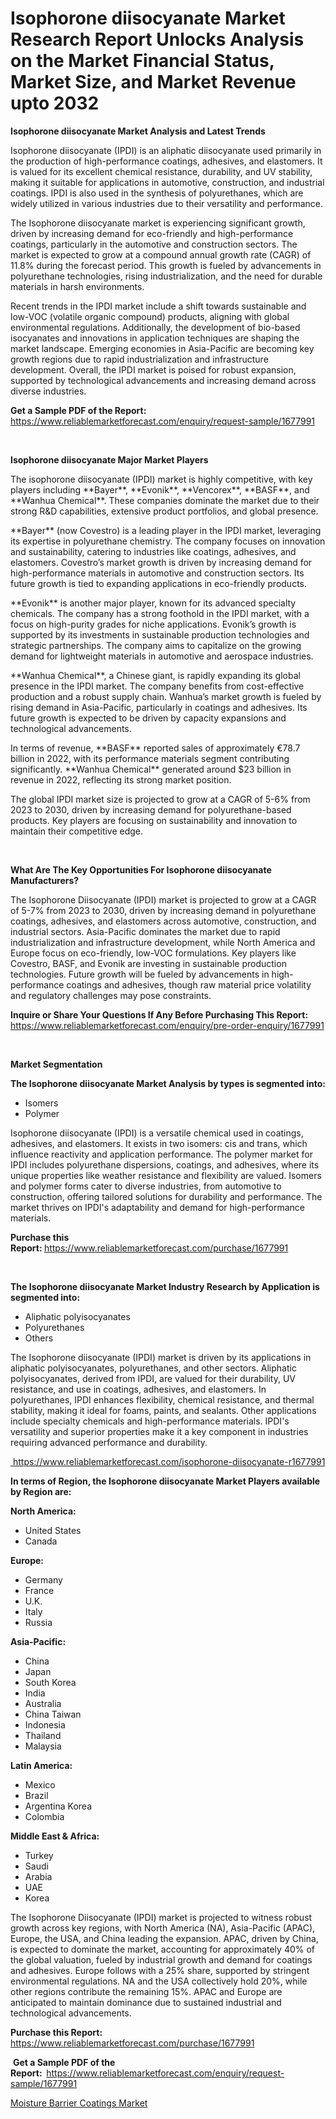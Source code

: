<p><h1>Isophorone diisocyanate Market Research Report Unlocks Analysis on the Market Financial Status, Market Size, and Market Revenue upto 2032</h1></p><p><strong>Isophorone diisocyanate Market Analysis and Latest Trends</strong></p>
<p><p>Isophorone diisocyanate (IPDI) is an aliphatic diisocyanate used primarily in the production of high-performance coatings, adhesives, and elastomers. It is valued for its excellent chemical resistance, durability, and UV stability, making it suitable for applications in automotive, construction, and industrial coatings. IPDI is also used in the synthesis of polyurethanes, which are widely utilized in various industries due to their versatility and performance.</p><p>The Isophorone diisocyanate market is experiencing significant growth, driven by increasing demand for eco-friendly and high-performance coatings, particularly in the automotive and construction sectors. The market is expected to grow at a compound annual growth rate (CAGR) of 11.8% during the forecast period. This growth is fueled by advancements in polyurethane technologies, rising industrialization, and the need for durable materials in harsh environments.</p><p>Recent trends in the IPDI market include a shift towards sustainable and low-VOC (volatile organic compound) products, aligning with global environmental regulations. Additionally, the development of bio-based isocyanates and innovations in application techniques are shaping the market landscape. Emerging economies in Asia-Pacific are becoming key growth regions due to rapid industrialization and infrastructure development. Overall, the IPDI market is poised for robust expansion, supported by technological advancements and increasing demand across diverse industries.</p></p>
<p><strong>Get a Sample PDF of the Report:&nbsp;</strong> <a href="https://www.reliablemarketforecast.com/enquiry/request-sample/1677991?utm_campaign=2251&utm_medium=2&utm_source=Github&utm_content=ia&utm_term=26012025&utm_id=isophorone-diisocyanate">https://www.reliablemarketforecast.com/enquiry/request-sample/1677991</a></p>
<p>&nbsp;</p>
<p><strong>Isophorone diisocyanate Major Market Players</strong></p>
<p><p>The isophorone diisocyanate (IPDI) market is highly competitive, with key players including **Bayer**, **Evonik**, **Vencorex**, **BASF**, and **Wanhua Chemical**. These companies dominate the market due to their strong R&D capabilities, extensive product portfolios, and global presence.</p><p>**Bayer** (now Covestro) is a leading player in the IPDI market, leveraging its expertise in polyurethane chemistry. The company focuses on innovation and sustainability, catering to industries like coatings, adhesives, and elastomers. Covestro’s market growth is driven by increasing demand for high-performance materials in automotive and construction sectors. Its future growth is tied to expanding applications in eco-friendly products.</p><p>**Evonik** is another major player, known for its advanced specialty chemicals. The company has a strong foothold in the IPDI market, with a focus on high-purity grades for niche applications. Evonik’s growth is supported by its investments in sustainable production technologies and strategic partnerships. The company aims to capitalize on the growing demand for lightweight materials in automotive and aerospace industries.</p><p>**Wanhua Chemical**, a Chinese giant, is rapidly expanding its global presence in the IPDI market. The company benefits from cost-effective production and a robust supply chain. Wanhua’s market growth is fueled by rising demand in Asia-Pacific, particularly in coatings and adhesives. Its future growth is expected to be driven by capacity expansions and technological advancements.</p><p>In terms of revenue, **BASF** reported sales of approximately €78.7 billion in 2022, with its performance materials segment contributing significantly. **Wanhua Chemical** generated around $23 billion in revenue in 2022, reflecting its strong market position.</p><p>The global IPDI market size is projected to grow at a CAGR of 5-6% from 2023 to 2030, driven by increasing demand for polyurethane-based products. Key players are focusing on sustainability and innovation to maintain their competitive edge.</p></p>
<p>&nbsp;</p>
<p><strong>What Are The Key Opportunities For Isophorone diisocyanate Manufacturers?</strong></p>
<p><p>The Isophorone Diisocyanate (IPDI) market is projected to grow at a CAGR of 5-7% from 2023 to 2030, driven by increasing demand in polyurethane coatings, adhesives, and elastomers across automotive, construction, and industrial sectors. Asia-Pacific dominates the market due to rapid industrialization and infrastructure development, while North America and Europe focus on eco-friendly, low-VOC formulations. Key players like Covestro, BASF, and Evonik are investing in sustainable production technologies. Future growth will be fueled by advancements in high-performance coatings and adhesives, though raw material price volatility and regulatory challenges may pose constraints.</p></p>
<p><strong>Inquire or Share Your Questions If Any Before Purchasing This Report:</strong> <a href="https://www.reliablemarketforecast.com/enquiry/pre-order-enquiry/1677991?utm_campaign=2251&utm_medium=2&utm_source=Github&utm_content=ia&utm_term=26012025&utm_id=isophorone-diisocyanate">https://www.reliablemarketforecast.com/enquiry/pre-order-enquiry/1677991</a></p>
<p>&nbsp;</p>
<p><strong>Market Segmentation</strong></p>
<p><strong>The Isophorone diisocyanate Market Analysis by types is segmented into:</strong></p>
<p><ul><li>Isomers</li><li>Polymer</li></ul></p>
<p><p>Isophorone diisocyanate (IPDI) is a versatile chemical used in coatings, adhesives, and elastomers. It exists in two isomers: cis and trans, which influence reactivity and application performance. The polymer market for IPDI includes polyurethane dispersions, coatings, and adhesives, where its unique properties like weather resistance and flexibility are valued. Isomers and polymer forms cater to diverse industries, from automotive to construction, offering tailored solutions for durability and performance. The market thrives on IPDI's adaptability and demand for high-performance materials.</p></p>
<p><strong>Purchase this Report:&nbsp;</strong><a href="https://www.reliablemarketforecast.com/purchase/1677991?utm_campaign=2251&utm_medium=2&utm_source=Github&utm_content=ia&utm_term=26012025&utm_id=isophorone-diisocyanate">https://www.reliablemarketforecast.com/purchase/1677991</a></p>
<p>&nbsp;</p>
<p><strong>The Isophorone diisocyanate Market Industry Research by Application is segmented into:</strong></p>
<p><ul><li>Aliphatic polyisocyanates</li><li>Polyurethanes</li><li>Others</li></ul></p>
<p><p>The Isophorone diisocyanate (IPDI) market is driven by its applications in aliphatic polyisocyanates, polyurethanes, and other sectors. Aliphatic polyisocyanates, derived from IPDI, are valued for their durability, UV resistance, and use in coatings, adhesives, and elastomers. In polyurethanes, IPDI enhances flexibility, chemical resistance, and thermal stability, making it ideal for foams, paints, and sealants. Other applications include specialty chemicals and high-performance materials. IPDI's versatility and superior properties make it a key component in industries requiring advanced performance and durability.</p></p>
<p><a href="https://www.reliablemarketforecast.com/isophorone-diisocyanate-r1677991?utm_campaign=2251&utm_medium=2&utm_source=Github&utm_content=ia&utm_term=26012025&utm_id=isophorone-diisocyanate">&nbsp;https://www.reliablemarketforecast.com/isophorone-diisocyanate-r1677991</a></p>
<p><strong>In terms of Region, the Isophorone diisocyanate Market Players available by Region are:</strong></p>
<p>
    <p> <strong> North America: </strong>
        <ul>
            <li>United States</li>
            <li>Canada</li>
        </ul>
        </p> 
    <p> <strong> Europe: </strong>
        <ul>
            <li>Germany</li>
            <li>France</li>
            <li>U.K.</li>
            <li>Italy</li>
            <li>Russia</li>
        </ul>
        </p> 
    <p> <strong> Asia-Pacific: </strong>
        <ul>
            <li>China</li>
            <li>Japan</li>
            <li>South Korea</li>
            <li>India</li>
            <li>Australia</li>
            <li>China Taiwan</li>
            <li>Indonesia</li>
            <li>Thailand</li>
            <li>Malaysia</li>
        </ul>
        </p> 
    <p> <strong> Latin America: </strong>
        <ul>
            <li>Mexico</li>
            <li>Brazil</li>
            <li>Argentina Korea</li>
            <li>Colombia</li>
        </ul>
        </p> 
    <p> <strong> Middle East & Africa: </strong>
        <ul>
            <li>Turkey</li>
            <li>Saudi</li>
            <li>Arabia</li>
            <li>UAE</li>
            <li>Korea</li>
        </ul>
    </p>
    </p>
<p><p>The Isophorone Diisocyanate (IPDI) market is projected to witness robust growth across key regions, with North America (NA), Asia-Pacific (APAC), Europe, the USA, and China leading the expansion. APAC, driven by China, is expected to dominate the market, accounting for approximately 40% of the global valuation, fueled by industrial growth and demand for coatings and adhesives. Europe follows with a 25% share, supported by stringent environmental regulations. NA and the USA collectively hold 20%, while other regions contribute the remaining 15%. APAC and Europe are anticipated to maintain dominance due to sustained industrial and technological advancements.</p></p>
<p><strong>Purchase this Report: </strong><a href="https://www.reliablemarketforecast.com/purchase/1677991?utm_campaign=2251&utm_medium=2&utm_source=Github&utm_content=ia&utm_term=26012025&utm_id=isophorone-diisocyanate">https://www.reliablemarketforecast.com/purchase/1677991</a></p>
<p>&nbsp;<strong>Get a Sample PDF of the Report:&nbsp;&nbsp;</strong><a href="https://www.reliablemarketforecast.com/enquiry/request-sample/1677991?utm_campaign=2251&utm_medium=2&utm_source=Github&utm_content=ia&utm_term=26012025&utm_id=isophorone-diisocyanate">https://www.reliablemarketforecast.com/enquiry/request-sample/1677991</a></p>
<p><strong></strong></p>
<p><p><a href="https://github.com/flnordan65e0/Market-Research-Report-List-1/blob/main/moisture-barrier-coatings-market.md?utm_campaign=2251&utm_medium=2&utm_source=Github&utm_content=ia&utm_term=26012025&utm_id=isophorone-diisocyanate">Moisture Barrier Coatings Market</a></p></p>